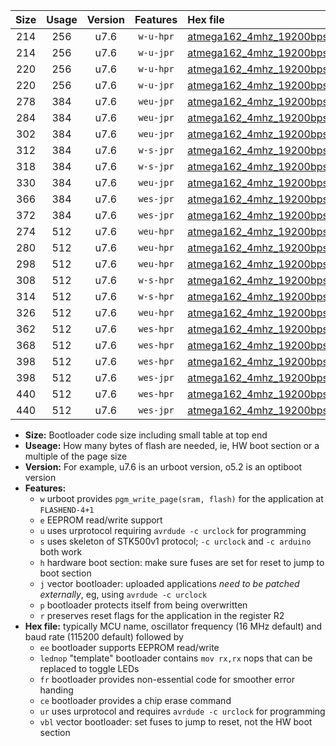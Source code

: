 |Size|Usage|Version|Features|Hex file|
|:-:|:-:|:-:|:-:|:--|
|214|256|u7.6|`w-u-hpr`|[atmega162_4mhz_19200bps_ur.hex](https://raw.githubusercontent.com/stefanrueger/urboot/main//atmega162_4mhz_19200bps_ur.hex)|
|214|256|u7.6|`w-u-jpr`|[atmega162_4mhz_19200bps_ur_vbl.hex](https://raw.githubusercontent.com/stefanrueger/urboot/main//atmega162_4mhz_19200bps_ur_vbl.hex)|
|220|256|u7.6|`w-u-hpr`|[atmega162_4mhz_19200bps_lednop_ur.hex](https://raw.githubusercontent.com/stefanrueger/urboot/main//atmega162_4mhz_19200bps_lednop_ur.hex)|
|220|256|u7.6|`w-u-jpr`|[atmega162_4mhz_19200bps_lednop_ur_vbl.hex](https://raw.githubusercontent.com/stefanrueger/urboot/main//atmega162_4mhz_19200bps_lednop_ur_vbl.hex)|
|278|384|u7.6|`weu-jpr`|[atmega162_4mhz_19200bps_ee_ur_vbl.hex](https://raw.githubusercontent.com/stefanrueger/urboot/main//atmega162_4mhz_19200bps_ee_ur_vbl.hex)|
|284|384|u7.6|`weu-jpr`|[atmega162_4mhz_19200bps_ee_lednop_ur_vbl.hex](https://raw.githubusercontent.com/stefanrueger/urboot/main//atmega162_4mhz_19200bps_ee_lednop_ur_vbl.hex)|
|302|384|u7.6|`weu-jpr`|[atmega162_4mhz_19200bps_ee_lednop_fr_ur_vbl.hex](https://raw.githubusercontent.com/stefanrueger/urboot/main//atmega162_4mhz_19200bps_ee_lednop_fr_ur_vbl.hex)|
|312|384|u7.6|`w-s-jpr`|[atmega162_4mhz_19200bps_vbl.hex](https://raw.githubusercontent.com/stefanrueger/urboot/main//atmega162_4mhz_19200bps_vbl.hex)|
|318|384|u7.6|`w-s-jpr`|[atmega162_4mhz_19200bps_lednop_vbl.hex](https://raw.githubusercontent.com/stefanrueger/urboot/main//atmega162_4mhz_19200bps_lednop_vbl.hex)|
|330|384|u7.6|`weu-jpr`|[atmega162_4mhz_19200bps_ee_lednop_fr_ce_ur_vbl.hex](https://raw.githubusercontent.com/stefanrueger/urboot/main//atmega162_4mhz_19200bps_ee_lednop_fr_ce_ur_vbl.hex)|
|366|384|u7.6|`wes-jpr`|[atmega162_4mhz_19200bps_ee_vbl.hex](https://raw.githubusercontent.com/stefanrueger/urboot/main//atmega162_4mhz_19200bps_ee_vbl.hex)|
|372|384|u7.6|`wes-jpr`|[atmega162_4mhz_19200bps_ee_lednop_vbl.hex](https://raw.githubusercontent.com/stefanrueger/urboot/main//atmega162_4mhz_19200bps_ee_lednop_vbl.hex)|
|274|512|u7.6|`weu-hpr`|[atmega162_4mhz_19200bps_ee_ur.hex](https://raw.githubusercontent.com/stefanrueger/urboot/main//atmega162_4mhz_19200bps_ee_ur.hex)|
|280|512|u7.6|`weu-hpr`|[atmega162_4mhz_19200bps_ee_lednop_ur.hex](https://raw.githubusercontent.com/stefanrueger/urboot/main//atmega162_4mhz_19200bps_ee_lednop_ur.hex)|
|298|512|u7.6|`weu-hpr`|[atmega162_4mhz_19200bps_ee_lednop_fr_ur.hex](https://raw.githubusercontent.com/stefanrueger/urboot/main//atmega162_4mhz_19200bps_ee_lednop_fr_ur.hex)|
|308|512|u7.6|`w-s-hpr`|[atmega162_4mhz_19200bps.hex](https://raw.githubusercontent.com/stefanrueger/urboot/main//atmega162_4mhz_19200bps.hex)|
|314|512|u7.6|`w-s-hpr`|[atmega162_4mhz_19200bps_lednop.hex](https://raw.githubusercontent.com/stefanrueger/urboot/main//atmega162_4mhz_19200bps_lednop.hex)|
|326|512|u7.6|`weu-hpr`|[atmega162_4mhz_19200bps_ee_lednop_fr_ce_ur.hex](https://raw.githubusercontent.com/stefanrueger/urboot/main//atmega162_4mhz_19200bps_ee_lednop_fr_ce_ur.hex)|
|362|512|u7.6|`wes-hpr`|[atmega162_4mhz_19200bps_ee.hex](https://raw.githubusercontent.com/stefanrueger/urboot/main//atmega162_4mhz_19200bps_ee.hex)|
|368|512|u7.6|`wes-hpr`|[atmega162_4mhz_19200bps_ee_lednop.hex](https://raw.githubusercontent.com/stefanrueger/urboot/main//atmega162_4mhz_19200bps_ee_lednop.hex)|
|398|512|u7.6|`wes-hpr`|[atmega162_4mhz_19200bps_ee_lednop_fr.hex](https://raw.githubusercontent.com/stefanrueger/urboot/main//atmega162_4mhz_19200bps_ee_lednop_fr.hex)|
|398|512|u7.6|`wes-jpr`|[atmega162_4mhz_19200bps_ee_lednop_fr_vbl.hex](https://raw.githubusercontent.com/stefanrueger/urboot/main//atmega162_4mhz_19200bps_ee_lednop_fr_vbl.hex)|
|440|512|u7.6|`wes-hpr`|[atmega162_4mhz_19200bps_ee_lednop_fr_ce.hex](https://raw.githubusercontent.com/stefanrueger/urboot/main//atmega162_4mhz_19200bps_ee_lednop_fr_ce.hex)|
|440|512|u7.6|`wes-jpr`|[atmega162_4mhz_19200bps_ee_lednop_fr_ce_vbl.hex](https://raw.githubusercontent.com/stefanrueger/urboot/main//atmega162_4mhz_19200bps_ee_lednop_fr_ce_vbl.hex)|

- **Size:** Bootloader code size including small table at top end
- **Useage:** How many bytes of flash are needed, ie, HW boot section or a multiple of the page size
- **Version:** For example, u7.6 is an urboot version, o5.2 is an optiboot version
- **Features:**
  + `w` urboot provides `pgm_write_page(sram, flash)` for the application at `FLASHEND-4+1`
  + `e` EEPROM read/write support
  + `u` uses urprotocol requiring `avrdude -c urclock` for programming
  + `s` uses skeleton of STK500v1 protocol; `-c urclock` and `-c arduino` both work
  + `h` hardware boot section: make sure fuses are set for reset to jump to boot section
  + `j` vector bootloader: uploaded applications *need to be patched externally*, eg, using `avrdude -c urclock`
  + `p` bootloader protects itself from being overwritten
  + `r` preserves reset flags for the application in the register R2
- **Hex file:** typically MCU name, oscillator frequency (16 MHz default) and baud rate (115200 default) followed by
  + `ee` bootloader supports EEPROM read/write
  + `lednop` "template" bootloader contains `mov rx,rx` nops that can be replaced to toggle LEDs
  + `fr` bootloader provides non-essential code for smoother error handing
  + `ce` bootloader provides a chip erase command
  + `ur` uses urprotocol and requires `avrdude -c urclock` for programming
  + `vbl` vector bootloader: set fuses to jump to reset, not the HW boot section
